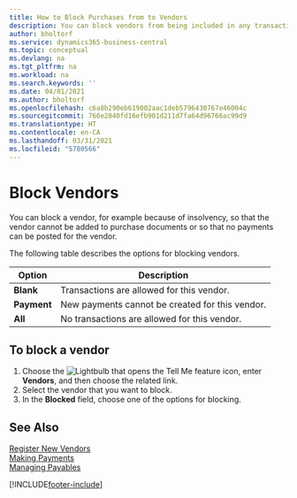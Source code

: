 ```yaml
---
title: How to Block Purchases from to Vendors
description: You can block vendors from being included in any transactions, or just block new payments to them.
author: bholtorf
ms.service: dynamics365-business-central
ms.topic: conceptual
ms.devlang: na
ms.tgt_pltfrm: na
ms.workload: na
ms.search.keywords: ''
ms.date: 04/01/2021
ms.author: bholtorf
ms.openlocfilehash: c6a8b290eb619002aac1deb5796430767e46004c
ms.sourcegitcommit: 766e2840fd16efb901d211d7fa64d96766ac99d9
ms.translationtype: HT
ms.contentlocale: en-CA
ms.lasthandoff: 03/31/2021
ms.locfileid: "5780566"
---
```

# <a name="block-vendors"></a>Block Vendors
You can block a vendor, for example because of insolvency, so that the vendor cannot be added to purchase documents or so that no payments can be posted for the vendor.

The following table describes the options for blocking vendors.  

|Option|Description|  
|--------------------|------------|  
|**Blank**|Transactions are allowed for this vendor.|
|**Payment**|New payments cannot be created for this vendor.|  
|**All**|No transactions are allowed for this vendor.|  

## <a name="to-block-a-vendor"></a>To block a vendor  
1. Choose the ![Lightbulb that opens the Tell Me feature](media/ui-search/search_small.png "Tell me what you want to do") icon, enter **Vendors**, and then choose the related link.
2. Select the vendor that you want to block.
3. In the **Blocked** field, choose one of the options for blocking.

## <a name="see-also"></a>See Also  
[Register New Vendors](purchasing-how-register-new-vendors.md)  
[Making Payments](payables-make-payments.md)  
[Managing Payables](payables-manage-payables.md)


[!INCLUDE[footer-include](includes/footer-banner.md)]